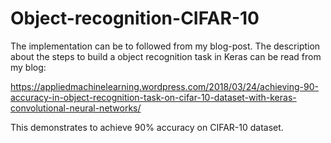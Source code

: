 # Object-recognition-CIFAR-10

The implementation can be to followed from my blog-post. The description about the steps to build a object recognition task in Keras can be read from my blog:

https://appliedmachinelearning.wordpress.com/2018/03/24/achieving-90-accuracy-in-object-recognition-task-on-cifar-10-dataset-with-keras-convolutional-neural-networks/

This demonstrates to achieve 90% accuracy on CIFAR-10 dataset.
